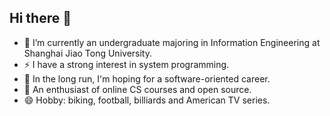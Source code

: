 ## Hi there 👋

- 🌱 I’m currently an undergraduate majoring in Information Engineering at Shanghai Jiao Tong University.
- ⚡ I have a strong interest in system programming.
- 🔭 In the long run, I'm hoping for a software-oriented career.
- 🎉 An enthusiast of online CS courses and open source.
- 😄 Hobby: biking, football, billiards and American TV series.



